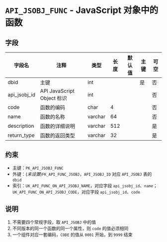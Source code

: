 # `API_JSOBJ_FUNC` - JavaScript 对象中的函数

## 字段

| 字段名       | 注释                       | 类型    | 长度 | 默认值 | 主键 | 可空 |
| ------------ | -------------------------- | ------- | ---- | ------ | ---- | ---- |
| dbid         | 主键                       | int     |      |        | 是   | 否   |
| api_jsobj_id | API JavaScript Object 标识 | int     |      |        |      | 否   |
| code         | 函数的编码                 | char    | 4    |        |      | 否   |
| name         | 函数的名称                 | varchar | 64   |        |      | 否   |
| description  | 函数的详细说明             | varchar | 512  |        |      | 是   |
| return_type  | 函数的返回类型             | varchar | 32   |        |      | 是   |

## 约束

* 主键：`PK_API_JSOBJ_FUNC`
* 外键：(*未设置*)`FK_API_FUNC_JSOBJ`，`API_JSOBJ_ID` 对应 `API_JSOBJ` 表的 `dbid`
* 索引：`UK_API_FUNC_ON_API_JSOBJ_NAME`，对应字段 `api_jsobj_id`、`name`；`UK_API_FUNC_ON_API_JSOBJ_CODE`，对应字段 `api_jsobj_id`、`code`

## 说明

1. 不需要四个常规字段，取 `API_JSOBJ` 中的值
2. 不同版本的同一个函数的同一个属性，则 `code` 的值必须相同
3. 一个组件对应一套编码，`CODE` 的值从 `0001` 开始，到 `9999` 结束
